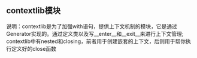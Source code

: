 **contextlib模块**
---
说明：contextlib是为了加强with语句，提供上下文机制的模块，它是通过Generator实现的。通过定义类以及写__enter__和__exit__来进行上下文管理;
contextlib中有nested和closing，前者用于创建嵌套的上下文，后则用于帮你执行定义好的close函数
